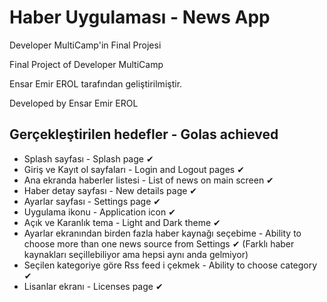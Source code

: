 # Haber Uygulaması - News App

Developer MultiCamp'in Final Projesi

Final Project of Developer MultiCamp

Ensar Emir EROL tarafından geliştirilmiştir.

Developed by Ensar Emir EROL

## Gerçekleştirilen hedefler - Golas achieved

* Splash sayfası - Splash page ✔
* Giriş ve Kayıt ol sayfaları - Login and Logout pages ✔
* Ana ekranda haberler listesi - List of news on main screen ✔
* Haber detay sayfası - New details page ✔
* Ayarlar sayfası - Settings page ✔
* Uygulama ikonu - Application icon ✔
* Açık ve Karanlık tema - Light and Dark theme ✔
* Ayarlar ekranından birden fazla haber kaynağı seçebime - Ability to choose more than one news source from Settings ✔ (Farklı haber kaynakları seçillebiliyor ama hepsi aynı anda gelmiyor)
* Seçilen kategoriye göre Rss feed i çekmek - Ability to choose category ✔
* Lisanlar ekranı - Licenses page ✔
